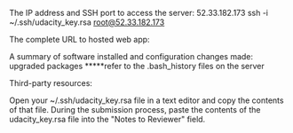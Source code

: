 The IP address and SSH port to access the server:
52.33.182.173
ssh -i ~/.ssh/udacity_key.rsa root@52.33.182.173

The complete URL to hosted web app:

A summary of software installed and configuration changes made:
upgraded packages
*****refer to the .bash_history files on the server

Third-party resources:

Open your ~/.ssh/udacity_key.rsa file in a text editor and copy the contents of that file.
During the submission process, paste the contents of the udacity_key.rsa file into the "Notes to Reviewer" field.